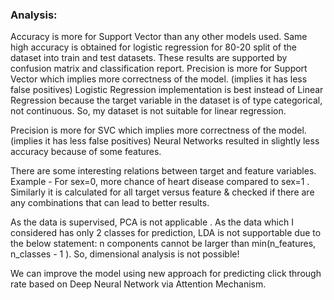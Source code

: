  
### Analysis:
Accuracy is more for Support Vector than any other models used. Same high accuracy is obtained for logistic regression for 80-20 split of the dataset into train and test datasets. These results are supported by confusion matrix and classification report.
Precision is more for Support Vector which implies more correctness of the model. (implies it has less false positives)
Logistic Regression implementation is best instead of Linear Regression because the target variable in the dataset is of type categorical, not continuous. So, my dataset is not suitable for linear regression.

Precision is more for SVC which implies more correctness of the model. (implies it has less false positives)
Neural Networks resulted in slightly less accuracy because of some features.

There are some interesting relations between target and feature variables.
Example - For sex=0, more chance of heart disease compared to sex=1 . Similarly it is calculated for all target versus feature & checked if there are any combinations that can lead to better results.


As the data is supervised, PCA is not applicable . As the data which I considered has only 2 classes for prediction, LDA is not supportable due to the below statement: n components cannot be larger than min(n_features, n_classes - 1 ).  So, dimensional analysis is not possible!

We can improve the model using new approach for predicting click through rate based on Deep Neural Network via Attention Mechanism.